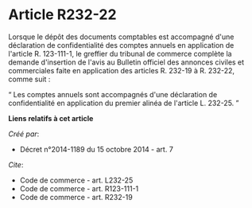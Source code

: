 # Article R232-22

Lorsque le dépôt des documents comptables est accompagné d'une déclaration de confidentialité des comptes annuels en
application de l'article R. 123-111-1, le greffier du tribunal de commerce complète la demande d'insertion de l'avis au
Bulletin officiel des annonces civiles et commerciales faite en application des articles R. 232-19 à R. 232-22, comme suit : 

“ Les comptes annuels sont accompagnés d'une déclaration de confidentialité en application du premier alinéa de l'article L.
232-25. ”

**Liens relatifs à cet article**

_Créé par_:

  - Décret n°2014-1189 du 15 octobre 2014 - art. 7

_Cite_:

  - Code de commerce - art. L232-25
  - Code de commerce - art. R123-111-1
  - Code de commerce - art. R232-19
